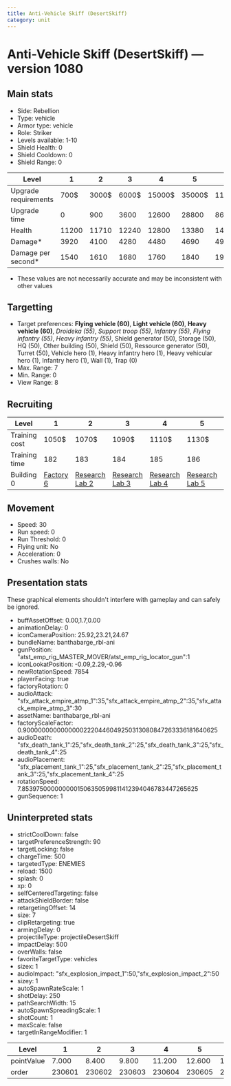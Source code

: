 ```yaml
---
title: Anti-Vehicle Skiff (DesertSkiff)
category: unit
---
```


# Anti-Vehicle Skiff (DesertSkiff) — version 1080

## Main stats

  * Side: Rebellion
  * Type: vehicle
  * Armor type: vehicle
  * Role: Striker
  * Levels available: 1-10
  * Shield Health: 0
  * Shield Cooldown: 0
  * Shield Range: 0

|Level               |1    |2    |3    |4     |5     |6      |7      |8      |9       |10      |
|--------------------|-----|-----|-----|------|------|-------|-------|-------|--------|--------|
|Upgrade requirements|700$ |3000$|6000$|15000$|35000$|115000$|175000$|350000$|1000000$|2000000$|
|Upgrade time        |0    |900  |3600 |12600 |28800 |86400  |172800 |302400 |432000  |864000  |
|Health              |11200|11710|12240|12800 |13380 |14000  |14650  |15330  |16050   |16800   |
|Damage*             |3920 |4100 |4280 |4480  |4690  |4900   |5130   |5370   |5620    |5890    |
|Damage per second*  |1540 |1610 |1680 |1760  |1840  |1930   |2020   |2110   |2210    |2310    |

* These values are not necessarily accurate and may be inconsistent with other values

## Targetting

  * Target preferences: **Flying vehicle (60)**, **Light vehicle (60)**, **Heavy vehicle (60)**, _Droideka (55)_, _Support troop (55)_, _Infantry (55)_, _Flying infantry (55)_, _Heavy infantry (55)_, Shield generator (50), Storage (50), HQ (50), Other building (50), Shield (50), Ressource generator (50), Turret (50), Vehicle hero (1), Heavy infantry hero (1), Heavy vehicular hero (1), Infantry hero (1), Wall (1), Trap (0)
  * Max. Range: 7
  * Min. Range: 0
  * View Range: 8

## Recruiting

|Level        |1                             |2                                     |3                                     |4                                     |5                                     |6                                     |7                                     |8                                     |9                                     |10                                     |
|-------------|------------------------------|--------------------------------------|--------------------------------------|--------------------------------------|--------------------------------------|--------------------------------------|--------------------------------------|--------------------------------------|--------------------------------------|---------------------------------------|
|Training cost|1050$                         |1070$                                 |1090$                                 |1110$                                 |1130$                                 |1160$                                 |1190$                                 |1400$                                 |1470$                                 |1610$                                  |
|Training time|182                           |183                                   |184                                   |185                                   |186                                   |187                                   |189                                   |196                                   |203                                   |210                                    |
|Building 0   |[Factory 6](rebelFactory.html)|[Research Lab 2](rebelOffenseLab.html)|[Research Lab 3](rebelOffenseLab.html)|[Research Lab 4](rebelOffenseLab.html)|[Research Lab 5](rebelOffenseLab.html)|[Research Lab 6](rebelOffenseLab.html)|[Research Lab 7](rebelOffenseLab.html)|[Research Lab 8](rebelOffenseLab.html)|[Research Lab 9](rebelOffenseLab.html)|[Research Lab 10](rebelOffenseLab.html)|

## Movement

  * Speed: 30
  * Run speed: 0
  * Run Threshold: 0
  * Flying unit: No
  * Acceleration: 0
  * Crushes walls: No

## Presentation stats

These graphical elements shouldn't interfere with gameplay and can safely be ignored.

  * buffAssetOffset: 0.00,1.7,0.00
  * animationDelay: 0
  * iconCameraPosition: 25.92,23.21,24.67
  * bundleName: banthabarge_rbl-ani
  * gunPosition: "atst_emp_rig_MASTER_MOVER/atst_emp_rig_locator_gun":1
  * iconLookatPosition: -0.09,2.29,-0.96
  * newRotationSpeed: 7854
  * playerFacing: true
  * factoryRotation: 0
  * audioAttack: "sfx_attack_empire_atmp_1":35,"sfx_attack_empire_atmp_2":35,"sfx_attack_empire_atmp_3":30
  * assetName: banthabarge_rbl-ani
  * factoryScaleFactor: 0.90000000000000002220446049250313080847263336181640625
  * audioDeath: "sfx_death_tank_1":25,"sfx_death_tank_2":25,"sfx_death_tank_3":25,"sfx_death_tank_4":25
  * audioPlacement: "sfx_placement_tank_1":25,"sfx_placement_tank_2":25,"sfx_placement_tank_3":25,"sfx_placement_tank_4":25
  * rotationSpeed: 7.8539750000000001506350599811412394046783447265625
  * gunSequence: 1

## Uninterpreted stats

  * strictCoolDown: false
  * targetPreferenceStrength: 90
  * targetLocking: false
  * chargeTime: 500
  * targetedType: ENEMIES
  * reload: 1500
  * splash: 0
  * xp: 0
  * selfCenteredTargeting: false
  * attackShieldBorder: false
  * retargetingOffset: 14
  * size: 7
  * clipRetargeting: true
  * armingDelay: 0
  * projectileType: projectileDesertSkiff
  * impactDelay: 500
  * overWalls: false
  * favoriteTargetType: vehicles
  * sizex: 1
  * audioImpact: "sfx_explosion_impact_1":50,"sfx_explosion_impact_2":50
  * sizey: 1
  * autoSpawnRateScale: 1
  * shotDelay: 250
  * pathSearchWidth: 15
  * autoSpawnSpreadingScale: 1
  * shotCount: 1
  * maxScale: false
  * targetInRangeModifier: 1

|Level     |1     |2     |3     |4     |5     |6     |7     |8     |9     |10    |
|----------|------|------|------|------|------|------|------|------|------|------|
|pointValue|7.000 |8.400 |9.800 |11.200|12.600|14.000|15.400|16.800|18.200|21.000|
|order     |230601|230602|230603|230604|230605|230606|230607|230608|230609|230610|

